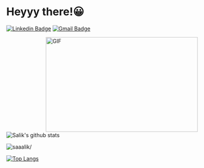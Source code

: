 # Heyyy there!😀

[![Linkedin Badge](https://img.shields.io/badge/-mdsalik-c1387a?style=social&logo=Linkedin&logoColor=c1387a&link=https://www.linkedin.com/in/md-salik-75a5021b8/)](https://www.linkedin.com/in/md-salik-75a5021b8/)
[![Gmail Badge](https://img.shields.io/badge/-Gmail-c1387a?style=social&logo=Gmail&logoColor=c1387a&link=mailto:mdsaaalik@gmail.com)](mailto:mdsaaalik@gmail.com)


<img align="right" height="250" width="400" alt="GIF" src="https://miro.medium.com/max/1360/1*IRGHmiGsa16stedQvIaZfw.gif" />

![Salik's github stats](https://github-readme-stats.vercel.app/api?username=saaalik&show_icons=true&theme=bear)
<p align="left"> <img src=https://komarev.com/ghpvc/?username=saaalik alt=saaalik/></p>


[![Top Langs](https://github-readme-stats.vercel.app/api/top-langs/?username=saaalik&show_icons=true&theme=bear)](https://github.com/saaalik/github-readme-stats) 
